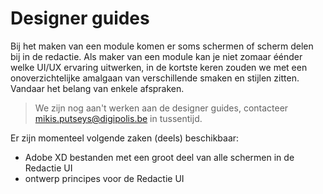 # Designer guides

Bij het maken van een module komen er soms schermen of scherm delen bij in de redactie. Als maker van een module kan je niet zomaar éénder welke UI/UX ervaring uitwerken, in de kortste keren zouden we met een onoverzichtelijke amalgaan van verschillende smaken en stijlen zitten. Vandaar het belang van enkele afspraken.

> We zijn nog aan't werken aan de designer guides, contacteer mikis.putseys@digipolis.be in tussentijd.  

Er zijn momenteel volgende zaken (deels) beschikbaar: 
* Adobe XD bestanden met een groot deel van alle schermen in de Redactie UI
* ontwerp principes voor de Redactie UI


